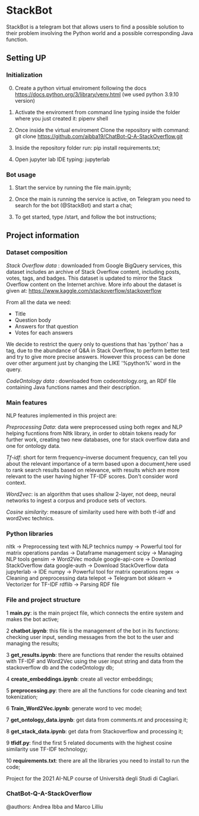 # StackBot

StackBot is a telegram bot that allows users to find a possible solution to their problem involving the Python world and a possible corresponding Java function. 

## Setting UP 


### Initialization

0. Create a python virtual enviroment following the docs https://docs.python.org/3/library/venv.html (we used python 3.9.10 version)

1. Activate the enviroment from command line typing inside the folder where you just created it: pipenv shell

2. Once inside the virtual enviroment Clone the repository with command: git clone https://github.com/aibba19/ChatBot-Q-A-StackOverflow.git

3. Inside the repository folder run: pip install requirements.txt;

4. Open jupyter lab IDE typing: jupyterlab

### Bot usage 

1. Start the service by running the file main.ipynb;

2. Once the main is running the service is active, on Telegram you need to search for the bot (@StackBot) and start a chat;

3. To get started, type /start, and follow the bot instructions;

## Project information

### Dataset composition

*Stack Overflow data* : downloaded from Google BigQuery services, this dataset includes an archive of Stack Overflow content, including posts, votes, tags, and badges. This dataset is updated to mirror the Stack Overflow content on the Internet archive. More info about the dataset is given at: https://www.kaggle.com/stackoverflow/stackoverflow

From all the data we need:

* Title
* Question body
* Answers for that question
* Votes for each answers

We decide to restrict the query only to questions that has 'python' has a tag, due to the abundance of Q&A in Stack Overflow, to perform better test and try to give more precise answers. However this process can be done over other argument just by changing the LIKE '%python%' word in the query.

*CodeOntology data* : downloaded from codeontology.org, an RDF file containing Java functions names and their description.

### Main  features
NLP features implemented in this project are:

*Preprocessing Data*: data were preprocessed using both regex and NLP helping fucntions from Nltk library, in order to obtain tokens ready for further work, creating two new databases, one for stack overflow data and one for ontology data.

*Tf-idf*: short for term frequency–inverse document frequency, can tell you about the relevant importance of a term based upon a document,here used to rank search results based on relevance, with results which are more relevant to the user having higher TF-IDF scores. Don't consider word context.

*Word2vec*: is an algorithm that uses shallow 2-layer, not deep, neural networks to ingest a corpus and produce sets of vectors.

*Cosine similarity*: measure of similarity used here with both tf-idf and word2vec technics.


### Python libraries

nltk &#x2192; Preprocessing text with NLP technics
numpy &#x2192; Powerful tool for matrix operations
pandas &#x2192; Dataframe management
scipy &#x2192; Managing NLP tools
gensim &#x2192; Word2Vec module
google-api-core &#x2192; Download StackOverflow data
google-auth &#x2192; Download StackOverflow data
jupyterlab &#x2192; IDE 
numpy &#x2192; Powerful tool for matrix operations
regex &#x2192; Cleaning and preprocessing data
telepot &#x2192; Telegram bot
sklearn &#x2192; Vectorizer for TF-IDF 
rdflib &#x2192; Parsing RDF file

### File and project structure

1 **main.py**: is the main project file, which connects the entire system and makes the bot active;

2 **chatbot.ipynb**: this file is the management of the bot in its functions: checking user input, sending messages from the bot to the user and managing the results;

3 **get_results.ipynb**: there are functions that render the results obtained with TF-IDF and Word2Vec using the user input string and data from the stackoverflow db and the codeOntology db;

4 **create_embeddings.ipynb**: create all vector embeddings;

5 **preprocessing.py**: there are all the functions for code cleaning and text tokenization;

6 **Train_Word2Vec.ipynb**: generate word to vec model;

7 **get_ontology_data.ipynb**: get data from comments.nt and processing it;

8 **get_stack_data.ipynb**: get data from Stackoverflow and processing it;

9 **tfidf.py**: find the first 5 related documents with the highest cosine similarity use TF-IDF technology;

10 **requirements.txt**: there are all the libraries you need to install to run the code;



Project for the 2021 AI-NLP course of Università degli Studi di Cagliari.

### ChatBot-Q-A-StackOverflow
@authors: Andrea Ibba and Marco Lilliu